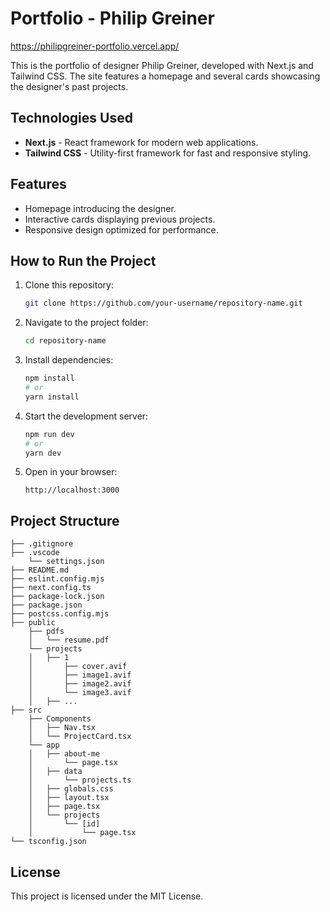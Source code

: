 # Portfolio - Philip Greiner

https://philipgreiner-portfolio.vercel.app/

This is the portfolio of designer Philip Greiner, developed with Next.js and Tailwind CSS. The site features a homepage and several cards showcasing the designer's past projects.

## Technologies Used

- **Next.js** - React framework for modern web applications.
- **Tailwind CSS** - Utility-first framework for fast and responsive styling.

## Features

- Homepage introducing the designer.
- Interactive cards displaying previous projects.
- Responsive design optimized for performance.

## How to Run the Project

1. Clone this repository:
   ```sh
   git clone https://github.com/your-username/repository-name.git
   ```
2. Navigate to the project folder:
   ```sh
   cd repository-name
   ```
3. Install dependencies:
   ```sh
   npm install
   # or
   yarn install
   ```
4. Start the development server:
   ```sh
   npm run dev
   # or
   yarn dev
   ```
5. Open in your browser:
   ```
   http://localhost:3000
   ```

## Project Structure

```
├── .gitignore
├── .vscode
    └── settings.json
├── README.md
├── eslint.config.mjs
├── next.config.ts
├── package-lock.json
├── package.json
├── postcss.config.mjs
├── public
    ├── pdfs
    │   └── resume.pdf
    └── projects
    │   ├── 1
    │       ├── cover.avif
    │       ├── image1.avif
    │       ├── image2.avif
    │       └── image3.avif
    │   ├── ...
├── src
    ├── Components
    │   ├── Nav.tsx
    │   └── ProjectCard.tsx
    └── app
    │   ├── about-me
    │       └── page.tsx
    │   ├── data
    │       └── projects.ts
    │   ├── globals.css
    │   ├── layout.tsx
    │   ├── page.tsx
    │   └── projects
    │       └── [id]
    │           └── page.tsx
└── tsconfig.json
```

## License

This project is licensed under the MIT License.
